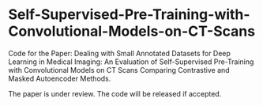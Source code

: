 # Self-Supervised-Pre-Training-with-Convolutional-Models-on-CT-Scans

Code for the Paper: Dealing with Small Annotated Datasets for Deep Learning in Medical Imaging: An Evaluation of Self-Supervised Pre-Training with Convolutional Models on CT Scans Comparing Contrastive and Masked Autoencoder Methods.

The paper is under review. The code will be released if accepted.
